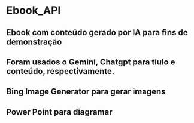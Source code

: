 # Ebook_API
## Ebook com conteúdo gerado por IA para fins de demonstração
## Foram usados o Gemini, Chatgpt para tiulo e conteúdo, respectivamente.
## Bing Image Generator para gerar imagens
## Power Point para diagramar
